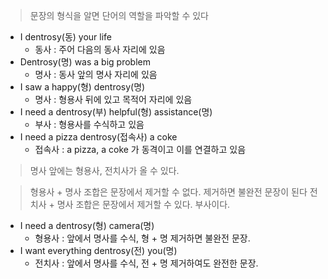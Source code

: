 > 문장의 형식을 알면 단어의 역할을 파악할 수 있다

- I dentrosy(동) your life
	- 동사 : 주어 다음의 동사 자리에 있음
- Dentrosy(명) was a big problem
	- 명사 : 동사 앞의 명사 자리에 있음
- I saw a happy(형) dentrosy(명)
	- 명사 : 형용사 뒤에 있고 목적어 자리에 있음
- I need a dentrosy(부) helpful(형) assistance(명)
	- 부사 : 형용사를 수식하고 있음
- I need a pizza dentrosy(접속사) a coke
	- 접속사 : a pizza, a coke 가 동격이고 이를 연결하고 있음

> 명사 앞에는 형용사, 전치사가 올 수 있다.

> 형용사 + 명사 조합은 문장에서 제거할 수 없다. 제거하면 불완전 문장이 된다
> 전치사 + 명사 조합은 문장에서 제거할 수 있다. 부사이다.

- I need a dentrosy(형) camera(명)
	- 형용사 : 앞에서 명사를 수식, 형 + 명 제거하면 불완전 문장.
- I want everything dentrosy(전) you(명)
	- 전치사 : 앞에서 명사를 수식, 전 + 명 제거하여도 완전한 문장.